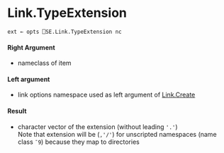 # Link.TypeExtension

    ext ← opts ⎕SE.Link.TypeExtension nc 

#### Right Argument

- nameclass of item

#### Left argument

- link options namespace used as left argument of [Link.Create](Link.Create.md)

#### Result

- character vector of the extension (without leading `'.'`)\
Note that extension will be (`,'/'`) for unscripted namespaces (name class `¯9`) because they map to directories
